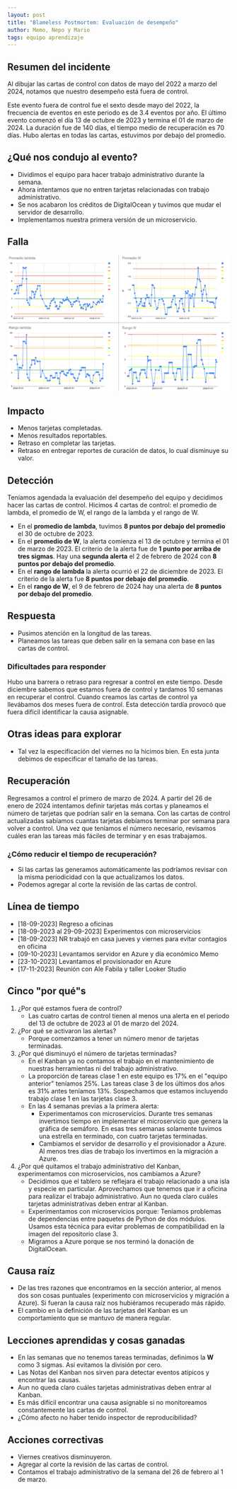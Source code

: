 ```yaml
---
layout: post
title: "Blameless Postmortem: Evaluación de desempeño"
author: Memo, Nepo y Mario
tags: equipo aprendizaje
---
```


## Resumen del incidente
Al dibujar las cartas de control con datos de mayo del 2022 a marzo del 2024, notamos que nuestro desempeño está fuera de control.

Este evento fuera de control fue el sexto desde mayo del 2022, la frecuencia de eventos en este periodo es de 3.4 eventos por año.
El último evento comenzó el día 13 de octubre de 2023 y termina el 01 de marzo de 2024.
La duración fue de 140 días, el tiempo medio de recuperación es 70 días.
Hubo alertas en todas las cartas, estuvimos por debajo del promedio.

## ¿Qué nos condujo al evento?
- Dividimos el equipo para hacer trabajo administrativo durante la semana.
- Ahora intentamos que no entren tarjetas relacionadas con trabajo administrativo.
- Se nos acabaron los créditos de DigitalOcean y tuvimos que mudar el servidor de desarrollo.
- Implementamos nuestra primera versión de un microservicio.

## Falla
![cartas de control](/assets/images/control_charts.png)

## Impacto
- Menos tarjetas completadas.
- Menos resultados reportables.
- Retraso en completar las tarjetas.
- Retraso en entregar reportes de curación de datos, lo cual disminuye su valor.

## Detección
Teníamos agendada la evaluación del desempeño del equipo y decidimos hacer las cartas de control.
Hicimos 4 cartas de control: el promedio de lambda, el promedio de W, el rango de la lambda y el rango de W.
- En el **promedio de lambda**, tuvimos **8 puntos por debajo del promedio** el 30 de octubre de 2023.
- En el **promedio de W**, la alerta comienza el 13 de octubre y termina el 01 de marzo de 2023. El criterio de la alerta fue de **1 punto por arriba de tres sigmas**. Hay una **segunda alerta** el 2 de febrero de 2024 con **8 puntos por debajo del promedio**.
- En el **rango de lambda** la alerta ocurrió el 22 de diciembre de 2023. El criterio de la alerta fue **8 puntos por debajo del promedio**.
- En el **rango de W**, el 9 de febrero de 2024 hay una alerta de **8 puntos por debajo del promedio**.

## Respuesta
- Pusimos atención en la longitud de las tareas.
- Planeamos las tareas que deben salir en la semana con base en las cartas de control.

### Dificultades para responder
Hubo una barrera o retraso para regresar a control en este tiempo.
Desde diciembre sabemos que estamos fuera de control y tardamos 10 semanas en recuperar el control.
Cuando creamos las cartas de control ya llevábamos dos meses fuera de control.
Esta detección tardía provocó que fuera difícil identificar la causa asignable.

## Otras ideas para explorar
- Tal vez la especificación del viernes no la hicimos bien.
En esta junta debimos de especificar el tamaño de las tareas.

## Recuperación
Regresamos a control el primero de marzo de 2024.
A partir del 26 de enero de 2024 intentamos definir tarjetas más cortas y planeamos el número de tarjetas que podrían salir en la semana.
Con las cartas de control actualizadas sabíamos cuantas tarjetas debíamos terminar por semana para volver a control.
Una vez que teníamos el número necesario, revisamos cuáles eran las tareas más fáciles de terminar y en esas trabajamos.

### ¿Cómo reducir el tiempo de recuperación?
- Si las cartas las generamos automáticamente las podríamos revisar con la misma periodicidad con la que actualizamos los datos.
- Podemos agregar al corte la revisión de las cartas de control.

## Línea de tiempo
- [18-09-2023] Regreso a oficinas
- [18-09-2023 al 29-09-2023] Experimentos con microservicios
- [18-09-2023] NR trabajó en casa jueves y viernes para evitar contagios en oficina
- [09-10-2023] Levantamos servidor en Azure y día económico Memo
- [23-10-2023] Levantamos el provisionador en Azure
- [17-11-2023] Reunión con Ale Fabila y taller Looker Studio

## Cinco "por qué"s
1. ¿Por qué estamos fuera de control?
    - Las cuatro cartas de control tienen al menos una alerta en el periodo del 13 de octubre de 2023 al 01 de marzo del 2024.
1. ¿Por qué se activaron las alertas?
    - Porque comenzamos a tener un número menor de tarjetas terminadas.
1. ¿Por qué disminuyó el número de tarjetas terminadas?
    - En el Kanban ya no contamos el trabajo en el mantenimiento de nuestras herramientas ni del trabajo administrativo.
    - La proporción de tareas clase 1 en este equipo es 17% en el "equipo anterior" teníamos 25%. Las tareas clase 3 de los últimos dos años es 31% antes teníamos 13%. Sospechamos que estamos incluyendo trabajo clase 1 en las tarjetas clase 3.
    - En las 4 semanas previas a la primera alerta:
        - Experimentamos con microservicios. 
        Durante tres semanas invertimos tiempo en implementar el microservicio que genera la gráfica de semáforo.
        En esas tres semanas solamente tuvimos una estrella en terminado, con cuatro tarjetas terminadas.
        - Cambiamos el servidor de desarrollo y el provisionador a Azure.
        Al menos tres días de trabajo los invertimos en la migración a Azure.
1. ¿Por qué quitamos el trabajo administrativo del Kanban, experimentamos con microservicios, nos cambiamos a Azure?
    - Decidimos que el tablero se reflejara el trabajo relacionado a una isla y especie en particular.
    Aprovechamos que tenemos que ir a oficina para realizar el trabajo administrativo.
    Aun no queda claro cuáles tarjetas administrativas deben entrar al Kanban.
    - Experimentamos con microservicios porque:
    Teníamos problemas de dependencias entre paquetes de Python de dos módulos.
    Usamos esta técnica para evitar problemas de compatibilidad en la imagen del repositorio clase 3.
    - Migramos a Azure porque se nos terminó la donación de DigitalOcean.

## Causa raíz
- De las tres razones que encontramos en la sección anterior, al menos dos son cosas puntuales (experimento con microservicios y migración a Azure).
  Si fueran la causa raíz nos hubiéramos recuperado más rápido.
- El cambio en la definición de las tarjetas del Kanban es un comportamiento que se mantuvo de manera regular.

## Lecciones aprendidas y cosas ganadas
- En las semanas que no tenemos tareas terminadas, definimos la **W** como 3 sigmas.
Así evitamos la división por cero.
- Las Notas del Kanban nos sirven para detectar eventos atípicos y encontrar las causas.
- Aun no queda claro cuáles tarjetas administrativas deben entrar al Kanban.
- Es más difícil encontrar una causa asignable si no monitoreamos constantemente las cartas de control.
- ¿Cómo afecto no haber tenido inspector de reproducibilidad?

## Acciones correctivas
- Viernes creativos disminuyeron.
- Agregar al corte la revisión de las cartas de control.
- Contamos el trabajo administrativo de la semana del 26 de febrero al 1 de marzo.
